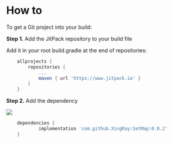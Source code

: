 # How to

To get a Git project into your build:

**Step 1.** Add the JitPack repository to your build file

Add it in your root build.gradle at the end of repositories:

```groovy
	allprojects {
		repositories {
			...
			maven { url 'https://www.jitpack.io' }
		}
	}
```

**Step 2.** Add the dependency

[![](https://www.jitpack.io/v/XingRay/SetMap.svg)](https://www.jitpack.io/#XingRay/SetMap)



```groovy
	dependencies {
	        implementation 'com.github.XingRay:SetMap:0.0.2'
	}
```